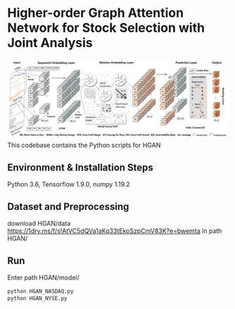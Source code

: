 # Higher-order Graph Attention Network for Stock Selection with Joint Analysis
![image](https://github.com/xybottle97/Higher-order-Graph-Attention-Network-for-Stock-Selection-with-Joint-Analysis/blob/master/picture.png)
This codebase contains the Python scripts for HGAN
## Environment & Installation Steps
Python 3.6, Tensorflow 1.9.0, numpy 1.19.2
## Dataset and Preprocessing
download HGAN/data https://1drv.ms/f/s!AtVC5dQVa1aKq33tEkoSzpCmV83K?e=bwemta in path HGAN/
## Run
Enter path HGAN/model/
  ```
  python HGAN_NASDAQ.py
  python HGAN_NYSE.py
  ```
